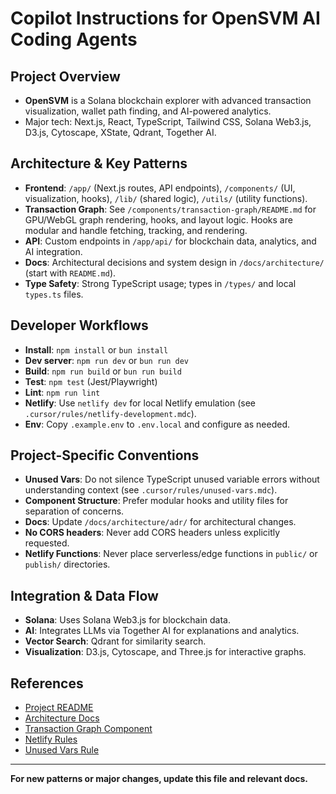 # Copilot Instructions for OpenSVM AI Coding Agents

## Project Overview
- **OpenSVM** is a Solana blockchain explorer with advanced transaction visualization, wallet path finding, and AI-powered analytics.
- Major tech: Next.js, React, TypeScript, Tailwind CSS, Solana Web3.js, D3.js, Cytoscape, XState, Qdrant, Together AI.

## Architecture & Key Patterns
- **Frontend**: `/app/` (Next.js routes, API endpoints), `/components/` (UI, visualization, hooks), `/lib/` (shared logic), `/utils/` (utility functions).
- **Transaction Graph**: See `/components/transaction-graph/README.md` for GPU/WebGL graph rendering, hooks, and layout logic. Hooks are modular and handle fetching, tracking, and rendering.
- **API**: Custom endpoints in `/app/api/` for blockchain data, analytics, and AI integration.
- **Docs**: Architectural decisions and system design in `/docs/architecture/` (start with `README.md`).
- **Type Safety**: Strong TypeScript usage; types in `/types/` and local `types.ts` files.

## Developer Workflows
- **Install**: `npm install` or `bun install`
- **Dev server**: `npm run dev` or `bun run dev`
- **Build**: `npm run build` or `bun run build`
- **Test**: `npm test` (Jest/Playwright)
- **Lint**: `npm run lint`
- **Netlify**: Use `netlify dev` for local Netlify emulation (see `.cursor/rules/netlify-development.mdc`).
- **Env**: Copy `.example.env` to `.env.local` and configure as needed.

## Project-Specific Conventions
- **Unused Vars**: Do not silence TypeScript unused variable errors without understanding context (see `.cursor/rules/unused-vars.mdc`).
- **Component Structure**: Prefer modular hooks and utility files for separation of concerns.
- **Docs**: Update `/docs/architecture/adr/` for architectural changes.
- **No CORS headers**: Never add CORS headers unless explicitly requested.
- **Netlify Functions**: Never place serverless/edge functions in `public/` or `publish/` directories.

## Integration & Data Flow
- **Solana**: Uses Solana Web3.js for blockchain data.
- **AI**: Integrates LLMs via Together AI for explanations and analytics.
- **Vector Search**: Qdrant for similarity search.
- **Visualization**: D3.js, Cytoscape, and Three.js for interactive graphs.

## References
- [Project README](/README.md)
- [Architecture Docs](/docs/architecture/README.md)
- [Transaction Graph Component](/components/transaction-graph/README.md)
- [Netlify Rules](/.cursor/rules/netlify-development.mdc)
- [Unused Vars Rule](/.cursor/rules/unused-vars.mdc)

---
**For new patterns or major changes, update this file and relevant docs.**
